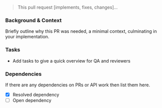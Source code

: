 > This pull request [implements, fixes, changes]...

### Background & Context

Briefly outline why this PR was needed, a minimal context, culminating in your implementation.

### Tasks

- Add tasks to give a quick overview for QA and reviewers

### Dependencies

If there are any dependencies on PRs or API work then list them here.

- [x] Resolved dependency
- [ ] Open dependency
